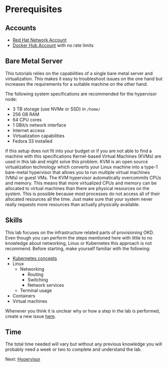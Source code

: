 # Prerequisites

## Accounts

* [Red Hat Network Account](https://www.redhat.com/wapps/ugc/register.html?_flowId=register-flow&_flowExecutionKey=e1s1)
* [Docker Hub Account](https://hub.docker.com/signup) with no rate limits

## Bare Metal Server

This tutorials relies on the capabilities of a single bare metal server and
virtualization. This makes it easy to troubleshoot issues on the one hand but
increases the requirements for a suitable machine on the other hand.

The following system specifications are recommended for the hypervisor node:

* 3 TB storage (use NVMe or SSD) in `/home/`
* 256 GB RAM
* 64 CPU cores
* 1 GBit/s network interface
* Internet access
* Virtualization capabilities
* Fedora 33 installed

If this setup does not fit into your budget or if you are not able to find a
machine with this specifications Kernel-based Virtual Machines (KVMs) are used
in this lab and might solve this problem. KVM is an open source virtualization
technology which converts your Linux machine into a type-1 bare-metal hypervisor
that allows you to run multiple virtual machines (VMs) or guest VMs. The KVM
hypervisor automatically overcommits CPUs and memory. This means that more
virtualized CPUs and memory can be allocated to virtual machines than there are
physical resources on the system. This is possible because most processes do not
access all of their allocated resources all the time. Just make sure that your
system never really requests more resources than actually physically available.

## Skills

This lab focuses on the infrastructure related parts of provisioning OKD. Even
though you can perform the steps mentioned here with little to no knowledge
about networking, Linux or Kubernetes this approach is not recommend. Before
starting, make yourself familiar with the following:

* [Kubernetes concepts](https://kubernetes.io/docs/concepts/)
* Linux
    * Networking
        * Routing
        * Switching
        * Network services
    * Terminal usage
* Containers
* Virtual machines

Whenever you think it is unclear why or how a step in the lab is performed,
create a new issue [here](https://github.com/openshift/okd/issues/new/choose).

## Time

The total time needed will vary but without any previous knowledge you will
probably need a week or two to complete and understand the lab.

Next: [Hypervisor](01-hypervisor.md)
